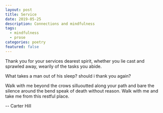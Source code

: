 ```yaml
---
layout: post
title: Service
date: 2019-05-25
description: Connections and mindfulness
tags:
  - mindfulness
  - prose
categories: poetry
featured: false
---
```


Thank you for your services
dearest spirit, whether
you lie cast and sprawled
away, wearily of the tasks you
abide.

What takes a man out of his sleep?
should i thank you again?

Walk with me beyond the crows
silluoutted along your path
and bare the silence around the bend
speak of death without reason.
Walk with me and take me
from this restful place.

-- Carter Hill
